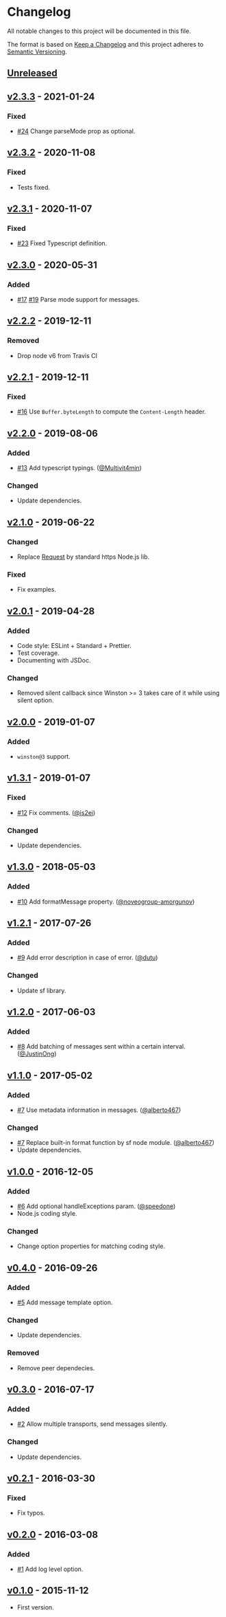 # Changelog

All notable changes to this project will be documented in this file.

The format is based on [Keep a Changelog](http://keepachangelog.com/en/1.0.0/)
and this project adheres to [Semantic Versioning](http://semver.org/spec/v2.0.0.html).

## [Unreleased]

## [v2.3.3] - 2021-01-24
### Fixed
- [#24](https://github.com/ivanmarban/winston-telegram/pull/24) Change parseMode prop as optional.

## [v2.3.2] - 2020-11-08
### Fixed
- Tests fixed.

## [v2.3.1] - 2020-11-07
### Fixed
- [#23](https://github.com/ivanmarban/winston-telegram/pull/23) Fixed Typescript definition.

## [v2.3.0] - 2020-05-31
### Added
- [#17](https://github.com/ivanmarban/winston-telegram/pull/17) [#19](https://github.com/ivanmarban/winston-telegram/pull/19) Parse mode support for messages.

## [v2.2.2] - 2019-12-11
### Removed
- Drop node v6 from Travis CI

## [v2.2.1] - 2019-12-11
### Fixed
- [#16](https://github.com/ivanmarban/winston-telegram/issues/16) Use `Buffer.byteLength` to compute the `Content-Length` header.

## [v2.2.0] - 2019-08-06
### Added
- [#13](https://github.com/ivanmarban/winston-telegram/pull/13) Add typescript typings. ([@Multivit4min](https://github.com/Multivit4min))

### Changed
- Update dependencies.

## [v2.1.0] - 2019-06-22
### Changed
- Replace [Request](https://github.com/request/request) by standard https Node.js lib.

### Fixed
- Fix examples.

## [v2.0.1] - 2019-04-28
### Added
- Code style: ESLint + Standard + Prettier.
- Test coverage.
- Documenting with JSDoc.

### Changed
- Removed silent callback since Winston >= 3 takes care of it while using silent option.

## [v2.0.0] - 2019-01-07
### Added
- `winston@3` support.

## [v1.3.1] - 2019-01-07
### Fixed
- [#12](https://github.com/ivanmarban/winston-telegram/pull/12) Fix comments. ([@is2ei](https://github.com/is2ei))

### Changed
- Update dependencies.

## [v1.3.0] - 2018-05-03
### Added
- [#10](https://github.com/ivanmarban/winston-telegram/pull/10) Add formatMessage property. ([@noveogroup-amorgunov](https://github.com/noveogroup-amorgunov))

## [v1.2.1] - 2017-07-26
### Added
- [#9](https://github.com/ivanmarban/winston-telegram/pull/9) Add error description in case of error. ([@dutu](https://github.com/dutu))

### Changed
- Update sf library.

## [v1.2.0] - 2017-06-03
### Added
- [#8](https://github.com/ivanmarban/winston-telegram/pull/8) Add batching of messages sent within a certain interval. ([@JustinOng](https://github.com/JustinOng))

## [v1.1.0] - 2017-05-02
### Added
- [#7](https://github.com/ivanmarban/winston-telegram/pull/7) Use metadata information in messages. ([@alberto467](https://github.com/alberto467))

### Changed
- [#7](https://github.com/ivanmarban/winston-telegram/pull/7) Replace built-in format function by sf node module. ([@alberto467](https://github.com/alberto467))
- Update dependencies.

## [v1.0.0] - 2016-12-05
### Added
- [#6](https://github.com/ivanmarban/winston-telegram/pull/6) Add optional handleExceptions param. ([@speedone](https://github.com/speedone))
- Node.js coding style.

### Changed
- Change option properties for matching coding style.

## [v0.4.0] - 2016-09-26
### Added
- [#5](https://github.com/ivanmarban/winston-telegram/issues/5) Add message template option.

### Changed
- Update dependencies.

### Removed
- Remove peer dependecies.

## [v0.3.0] - 2016-07-17
### Added
- [#2](https://github.com/ivanmarban/winston-telegram/issues/2) Allow multiple transports, send messages silently.

### Changed
- Update dependencies.

## [v0.2.1] - 2016-03-30
### Fixed
- Fix typos.

## [v0.2.0] - 2016-03-08
### Added
- [#1](https://github.com/ivanmarban/winston-telegram/issues/1) Add log level option.

## [v0.1.0] - 2015-11-12
- First version.

[unreleased]: https://github.com/ivanmarban/winston-telegram/compare/v2.3.3...develop
[v2.3.3]: https://github.com/ivanmarban/winston-telegram/compare/v2.3.2...v2.3.3
[v2.3.2]: https://github.com/ivanmarban/winston-telegram/compare/v2.3.1...v2.3.2
[v2.3.1]: https://github.com/ivanmarban/winston-telegram/compare/v2.3.0...v2.3.1
[v2.3.0]: https://github.com/ivanmarban/winston-telegram/compare/v2.2.2...v2.3.0
[v2.2.2]: https://github.com/ivanmarban/winston-telegram/compare/v2.2.1...v2.2.2
[v2.2.1]: https://github.com/ivanmarban/winston-telegram/compare/v2.2.0...v2.2.1
[v2.2.0]: https://github.com/ivanmarban/winston-telegram/compare/v2.1.0...v2.2.0
[v2.1.0]: https://github.com/ivanmarban/winston-telegram/compare/v2.0.1...v2.1.0
[v2.0.1]: https://github.com/ivanmarban/winston-telegram/compare/v2.0.0...v2.0.1
[v2.0.0]: https://github.com/ivanmarban/winston-telegram/compare/v1.3.1...v2.0.0
[v1.3.1]: https://github.com/ivanmarban/winston-telegram/compare/v1.3.0...v1.3.1
[v1.3.0]: https://github.com/ivanmarban/winston-telegram/compare/v1.2.1...v1.3.0
[v1.2.1]: https://github.com/ivanmarban/winston-telegram/compare/v1.2.0...v1.2.1
[v1.2.0]: https://github.com/ivanmarban/winston-telegram/compare/v1.1.0...v1.2.0
[v1.1.0]: https://github.com/ivanmarban/winston-telegram/compare/v1.0.0...v1.1.0
[v1.0.0]: https://github.com/ivanmarban/winston-telegram/compare/v0.4.0...v1.0.0
[v0.4.0]: https://github.com/ivanmarban/winston-telegram/compare/v0.3.0...v0.4.0
[v0.3.0]: https://github.com/ivanmarban/winston-telegram/compare/v0.2.1...v0.3.0
[v0.2.1]: https://github.com/ivanmarban/winston-telegram/compare/v0.2.0...v0.2.1
[v0.2.0]: https://github.com/ivanmarban/winston-telegram/compare/v0.1.0...v0.2.0
[v0.1.0]: https://github.com/ivanmarban/winston-telegram/releases/tag/v0.1.0
